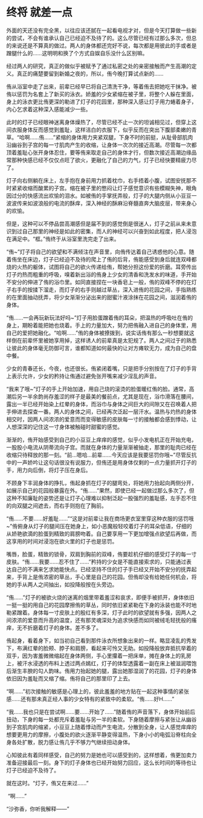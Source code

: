 # 终将 就差一点

外面的天还没有完全黑，以往应该还腻在一起看电视才对，但是今天打算做一些新的尝试，不会有谁承认自己已经迫不及待了的。这么尽管已经有过那么多次，但总的来说还是不算真的做过。两人的身体都还完好不说，每次都是用彼此的手或者是蹭腿什么的……这明明和换了个方式自娱自乐没什么区别嘛。

经过两人的研究，真正的做似乎被赋予了通过私密之处的亲密接触而产生高潮的定义。真正的痛楚要留到新婚之夜的，所以，侑今晚打算试点新的……

侑从浴室中走了出来，前辈已经早已将自己清洗干净，等着侑去把她吃干抹净。被侑以惩罚为名套上了新买的泳衣。娇羞的少女紧缩在被子里，将整个人躲在里面，身上的泳衣更比侑更深的勒进了灯子的花园里，那种深入感让灯子用力蜷着身子，内心乞求着这种深入感能减少一些。

此时的灯子已经眼神迷离身体燥热了，尽管已经不止一次的坦诚相见过，但穿上这间衣服身体反而感觉到羞耻，这样洁白的衣服下，似乎反而在突出下腹部柔嫩的青草。“哈啊……侑……”紧缩的身体用力夹紧双腿，下身不时的前挺，从耻骨部肌肉沿幽谷到子宫的每一寸肌肉产生的收缩，让身体一次次的接近高潮。尽管每一次都顶着羞耻心张开身体忍住，要等侑来取走自己的身体才行，但数次接近高潮边缘品常那种快感已经不仅仅点旺了欲火，更融化了自己的力气，灯子已经快要精疲力尽了。

灯子向右侧躺在床上，左手抱在身前用力抓着枕巾，右手捂着小腹，试图安抚那不时紧紧收缩而酸累的子宫。缩在被子里的憋闷让灯子感觉意识有些模糊失神，眼角因过分的快感流出欢愉的泪水。如被侑的手掌抚弄般，灯子的大腿内侧从小豆豆一波波传来如波浪般的电流的酥痒，深入神经的酥麻沿脊髓直奔大脑皮层，带来身心的欢愉。

但是，这种可以不停品尝高潮感但是届不到的感觉倒是很迷人，灯子之前从来未意识到过自己那里的神经是如此的密集，而人的神经可以兴奋到如此程度，把人浸泡在满足中。“框。”侑终于从浴室里洗完走了出来。

“侑~”灯子将自己的欲望和不满倾注在声音里，向侑传达着自己诱惑他的心意。随着侑坐在床边，灯子已经迫不及待的爬上了侑的后背，侑能感受到身后就连双峰都烧的火热的躯体，试图将自己的欲火传递给侑，帮她分担这份爱的折磨。耳旁传出灯子灼热而粗重的呼吸，嗅着新出浴的侑身上少女的清香和洗发水的味道，手开始不安分的伸进了侑的浴巾里。如同直接捏在一块香皂上一般，侑的双峰不停的在灯子右手的按揉下溜走，而灯子的右手则越过草丛，深入进侑的花园之间，手指熟练的在里面抽动抚弄，将少女渐渐分泌出来的甜蜜汁液涂抹在花园之间，滋润着侑的身体。

“侑……一会再玩新玩法好吗~”灯子用脸蛋蹭着侑的耳朵，把温热的呼吸吐在侑的身上，期盼着能把她也烧着。手上的力量加大，努力把侑融入进自己的身体里，用自己的爱把她融化。“哈啊……”侑的身体被撩拨到，说实话侑有那么一秒想要就这样倒在前辈怀里被她享用掉，这样诱人的前辈真是太犯规了。两人之间过于的熟悉让彼此的身体毫无防御可言，谁都知道如何最快的让对方瘫软无力，成为自己的盘中餐。

少女的青春还长，今夜，也还很长。侑紧闭着嘴，只是把手分别按在了灯子的手背上表示允许，少女的矜持让侑通过避免张开嘴来减少淫乱的声音。

“我来了哦~”灯子的手上开始加速，用自己烧的滚烫的脸蛋暖红侑的脸。通常，高潮后另一半余韵尚存羞涩的样子是最美的餐前点，尤其是现在，浴巾滑落在腰间，露出一半已经开始染上红晕的身体，而浴巾与身体之间巨大的间隙又在召唤着人把手伸进去探查一番。两人的身体之间，已经再次泛起一层汗水。温热与灼热的身体相交时，因两人间浓浓的爱意而而变得敏感的皮肤每一寸的接触都会感到悸动，让人想深深的记住这一寸身体被触碰时甜蜜的感觉。

渐渐的，侑开始感受到自己的小豆豆上痒痒的感觉，似乎小发电机正在开始充电，一股股小电流从阴蒂流向子宫。而就在身体的力量渐渐被抽走，那里的耻肉已经在收缩只待释放的那一刻。“前…嗯哈…前辈……今天应该是我要惩罚你哦~”尽管反抗中的一声娇吟让这句话很没有说服力，但侑还是用身体仅剩的一点力量抓开灯子的手，用力向后倒，将灯子压在身后。

不顾身下丰润身体的挣扎，侑起身抓在灯子的腿弯处，将她用力抬起向两侧分开，如展示自己的花园般暴露在外。“侑……”果然，即使已经一起做过那么多次了，但这种不知廉耻的姿势还是让灯子心理难以抑制泛起一股强烈的羞耻感，左手忍不住的向双腿之间遮去，而右手则抱在了胸前。

“侑……不要……好羞耻……”“这是对前辈让我在商场更衣室里穿这种衣服的惩罚哦~”侑俯身从灯子的腿间压在她身上，如小恶魔般轻咬着灯子的耳朵低语，仔细的从娇艳欲滴的脸蛋到精致的肩膀吻着。自己要享用一下更加增强点欲望后再做，而这享用的时间对浸泡在欲火里的灯子也是惩罚。

嘴唇，脸蛋，精致的锁骨，双肩到胸前的双峰，侑要趁机仔细的感受灯子的每一寸皮肤。“侑……我要……忍不住了……”矜持的少女是不能直接索求的，只能通过表达自己的不满来乞求她能快点。已经坚持不住的灯子手已经又开始不安分的抚弄起来，手背上是侑浓密的草丛，手心里是自己的花园。但侑却没有给她任何机会，将她的手从两人之间抽出，如投降般按在头旁边。

“侑……”灯子的被欲火烧的迷离的烟里带着羞涩和哀求，即便手被抓开，身体依旧一挺一挺的用自己的花园摩擦侑的草丛，同时依旧紧紧勒在下身的泳装也能不时地勒紧蹭着。身体每一寸皮肤上的殷红有多深，灯子此时的欲望就有多强，因两人之间浓浓的爱意而升高的温度，还有那灵魂深处为追求快感而如同被绒毛轻抚般的瘙痒，无不折磨着灯子的身体。差不多了。

侑起身，看着身下，如当初自己看到那件泳衣所想象出来的一样。略显凌乱的秀发下，布满红晕的脸颊、脖子和肩膀，看起来可怜又无助。如投降般放弃抵抗举着的双手，因为害羞微微缩起在身体两侧，手心里攥着一把床单，摊在身体上的乳房上，被汗水浸透的布料上透过两点嫣红，灯子的体型透露着一副在床上被滋润喂饱后渐生丰腴的勾人韵味。侑用力抬起她的腿，露出她那湿润了的花园，灯子的身体依旧因为羞耻而又缩了缩。侑将自己的那里印了上去。

“啊……”初次接触的敏感是心理上的，彼此羞羞的地方贴在一起这种事情的紧张感……还有那未真正经人事的少女特有的紧致中的柔软。“侑……好H……”

“我……我也只是在尝试啊……要……开始了……”随着侑的声音落下，身体开始前后扭动，下身的每一处都充斥着羞耻与另一半的柔软。下身随着摩擦与紧张让从幽谷到子宫肌肉的缩紧，小豆豆上随着悸动而产生电流，分散到全身，让人感觉痒痒的想要更用力的摩擦，小腹处的欲火逐渐平静变得温热，下身小小的电弧沿脊柱向全身各处扩散，脱力感让侑几乎不够力气继续扭动身体。

心知彼此有着同样感受，自己的努力是她也可以感受到的，这样想着，侑更加卖力准备迎接最后一刻。身下的灯子身体也已经开始努力回应，这么长时间的等待也让灯子已经迫不及待了。

就在这时。“灯子，侑又在来过……”

 “啊……”

“沙弥香，你听我解释——”